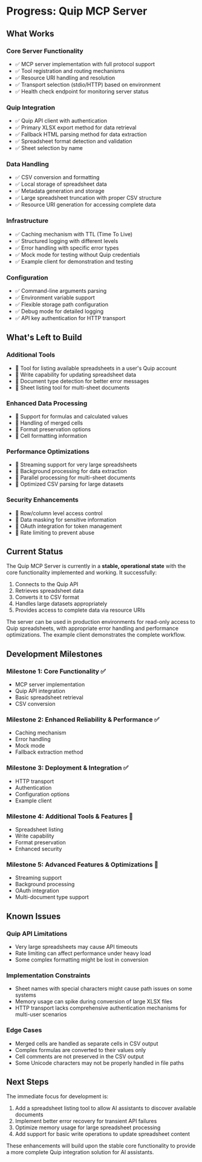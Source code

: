 # Progress: Quip MCP Server

## What Works

### Core Server Functionality
- ✅ MCP server implementation with full protocol support
- ✅ Tool registration and routing mechanisms
- ✅ Resource URI handling and resolution
- ✅ Transport selection (stdio/HTTP) based on environment
- ✅ Health check endpoint for monitoring server status

### Quip Integration
- ✅ Quip API client with authentication
- ✅ Primary XLSX export method for data retrieval
- ✅ Fallback HTML parsing method for data extraction
- ✅ Spreadsheet format detection and validation
- ✅ Sheet selection by name

### Data Handling
- ✅ CSV conversion and formatting
- ✅ Local storage of spreadsheet data
- ✅ Metadata generation and storage
- ✅ Large spreadsheet truncation with proper CSV structure
- ✅ Resource URI generation for accessing complete data

### Infrastructure
- ✅ Caching mechanism with TTL (Time To Live)
- ✅ Structured logging with different levels
- ✅ Error handling with specific error types
- ✅ Mock mode for testing without Quip credentials
- ✅ Example client for demonstration and testing

### Configuration
- ✅ Command-line arguments parsing
- ✅ Environment variable support
- ✅ Flexible storage path configuration
- ✅ Debug mode for detailed logging
- ✅ API key authentication for HTTP transport

## What's Left to Build

### Additional Tools
- 🔄 Tool for listing available spreadsheets in a user's Quip account
- 🔄 Write capability for updating spreadsheet data
- 🔄 Document type detection for better error messages
- 🔄 Sheet listing tool for multi-sheet documents

### Enhanced Data Processing
- 🔄 Support for formulas and calculated values
- 🔄 Handling of merged cells
- 🔄 Format preservation options
- 🔄 Cell formatting information

### Performance Optimizations
- 🔄 Streaming support for very large spreadsheets
- 🔄 Background processing for data extraction
- 🔄 Parallel processing for multi-sheet documents
- 🔄 Optimized CSV parsing for large datasets

### Security Enhancements
- 🔄 Row/column level access control
- 🔄 Data masking for sensitive information
- 🔄 OAuth integration for token management
- 🔄 Rate limiting to prevent abuse

## Current Status

The Quip MCP Server is currently in a **stable, operational state** with the core functionality implemented and working. It successfully:

1. Connects to the Quip API
2. Retrieves spreadsheet data
3. Converts it to CSV format
4. Handles large datasets appropriately
5. Provides access to complete data via resource URIs

The server can be used in production environments for read-only access to Quip spreadsheets, with appropriate error handling and performance optimizations. The example client demonstrates the complete workflow.

## Development Milestones

### Milestone 1: Core Functionality ✅
- MCP server implementation
- Quip API integration
- Basic spreadsheet retrieval
- CSV conversion

### Milestone 2: Enhanced Reliability & Performance ✅
- Caching mechanism
- Error handling
- Mock mode
- Fallback extraction method

### Milestone 3: Deployment & Integration ✅
- HTTP transport
- Authentication
- Configuration options
- Example client

### Milestone 4: Additional Tools & Features 🔄
- Spreadsheet listing
- Write capability
- Format preservation
- Enhanced security

### Milestone 5: Advanced Features & Optimizations 🔄
- Streaming support
- Background processing
- OAuth integration
- Multi-document type support

## Known Issues

### Quip API Limitations
- Very large spreadsheets may cause API timeouts
- Rate limiting can affect performance under heavy load
- Some complex formatting might be lost in conversion

### Implementation Constraints
- Sheet names with special characters might cause path issues on some systems
- Memory usage can spike during conversion of large XLSX files
- HTTP transport lacks comprehensive authentication mechanisms for multi-user scenarios

### Edge Cases
- Merged cells are handled as separate cells in CSV output
- Complex formulas are converted to their values only
- Cell comments are not preserved in the CSV output
- Some Unicode characters may not be properly handled in file paths

## Next Steps

The immediate focus for development is:

1. Add a spreadsheet listing tool to allow AI assistants to discover available documents
2. Implement better error recovery for transient API failures
3. Optimize memory usage for large spreadsheet processing
4. Add support for basic write operations to update spreadsheet content

These enhancements will build upon the stable core functionality to provide a more complete Quip integration solution for AI assistants.
